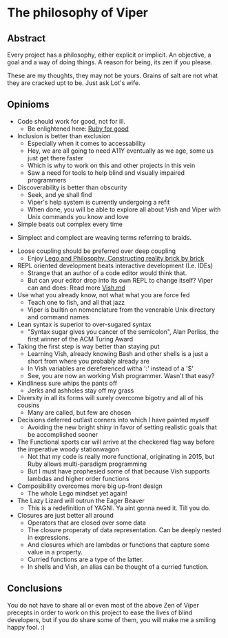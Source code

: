 # The philosophy of Viper

## Abstract

Every project has a philosophy, either explicit or implicit.
An objective, a goal and a way of doing things.
A reason for being, its zen if you please.

These are my thoughts, they may not be yours.
Grains of salt are not what they are cracked upt to be. Just ask Lot's wife.

## Opinioms



- Code should work  for good, not for ill.
  * Be enlightened here: [Ruby for good](https://rubyforgood.org/join-us)
- Inclusion is better than exclusion
  * Especially when it comes to accessability
  * Hey, we are all going to need A11Y eventually as we age, some us just get there faster
  * Which is why to work on this and other projects in this vein
  * Saw a need for tools to help blind and visually impaired  programmers
- Discoverability is better than obscurity
  * Seek, and ye shall find
  *  Viper's help system is currently undergoing a refit
  * When done, you will be able to  explore all about Vish and Viper with Unix commands you know and love
 - Simple beats out complex every time
  * Simplect and complect are weaving terms referring to braids.
- Loose coupling should be preferred over deep coupling
  *  Enjoy [Lego and Philosophy. Constructing reality brick by brick](https://www.wiley.com/en-us/LEGO+and+Philosophy:+Constructing+Reality+Brick+By+Brick-p-9781119193975#maincontent)
- REPL oriented development beats interactive development (I.e. IDEs)
  * Strange that an author of a code editor would think that. 
  * But can your editor drop into its own REPL to change itself? Viper can and does: Read more [Vish.md](Vish.md)
- Use what you already know, not what  what you are force fed
  * Teach one to fish, and all that jazz
  * Viper is builtin on nomenclature from the venerable Unix directory and command names
- Lean syntax is superior to over-sugared syntax
  * "Syntax sugar gives you cancer of the semicolon", Alan Perliss, the first winner of the ACM Turing Award
- Taking the first step is way better than staying put
  * Learning Vish, already knowing Bash and other shells is a just a short from where you probably already are
  * In Vish variables are dereferenced witha ':' instead of a '$'
  * See, you are now an working Vish programmer. Wasn't that easy?
- Kindliness sure whips the pants off 
  * Jerks and ashholes stay off my grass
- Diversity in all its forms will surely overcome bigotry and all of his cousins
  * Many are called, but few are chosen
- Decisions deferred outlast corners into which I have painted myself
  * Avoiding the new bright shiny in favor of setting realistic goals that be accomplished sooner
- The Functional sports car will arrive at the checkered flag way before the imperative woody stationwagon
  * Not that my code is really more functional, originating in 2015, but Ruby allows multi-paradigm programming
  * But I must have prophesied some of that because Vish supports lambdas and higher order functions
- Composibility overcomes more  big up-front design
  *  The whole Lego mindset yet again!
- The Lazy Lizard will outrun the Eager Beaver
  * This is a redefinition of YAGNI. Ya aint gonna need it. Till you do.
- Closures are just better all around
  * Operators that are closed over some data
  * The closure properaty of data representation. Can be deeply nested in expressions.
  *  And closures which are lambdas or functions that capture some value in a property.
  * Curried functions are a type of the latter.
  * In shells and Vish, an alias can be thought of a curried function.


## Conclusions

You do not have to share all or even most of the above Zen of Viper precepts
in order to work on this project to ease the lives of blind developers, but
if you do share some of them, you will make me a smiling happy fool. :)



